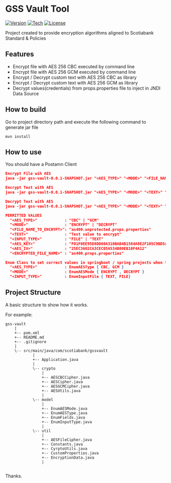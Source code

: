 # GSS Vault Tool
[![Version](https://img.shields.io/badge/version-v.1.0.0-blue)]() [![Tech](https://img.shields.io/badge/Java%201.8.0_322(Open%20JDK)-orange)]() [![License](https://img.shields.io/badge/license-Scotiabank-red)]()

Project created to provide encryption algorithms aligned to Scotiabank Standard & Policies

## Features

- Encrypt file with AES 256 CBC executed by command line
- Encrypt file with AES 256 GCM executed by command line
- Encrypt / Decrypt custom text with AES 256 CBC as library
- Encrypt / Decrypt custom text with AES 256 GCM as library
- Decrypt values(credentials) from props.properties file to inject in JNDI Data Source

## How to build
Go to project directory path and execute the following command to generate jar file

```mvn
mvn install
```

## How to use
You should have a Postamn Client

```json
Encrypt File wih AES
java -jar gss-vault-0.0.1-SNAPSHOT.jar "<AES_TYPE>" "<MODE>" "<FILE_NAME_TO_ENCRYPT>" "<INPUT_TYPE>" "<AES_KEY>" "<AES_IV>" "<ENCRYPTED_FILE_NAME>"

Encrypt Text with AES
java -jar gss-vault-0.0.1-SNAPSHOT.jar "<AES_TYPE>" "<MODE>" "<TEXT>" "<INPUT_TYPE>" "<AES_KEY>" "AES_IV" ""

Decrypt Text with AES
java -jar gss-vault-0.0.1-SNAPSHOT.jar "<AES_TYPE>" "<MODE>" "<TEXT>" "<INPUT_TYPE>" "<AES_KEY>" "AES_IV" ""

PERMITTED VALUES
  "<AES_TYPE>"            : "CBC" | "GCM"
  "<MODE>"                : "ENCRYPT" | "DECRYPT" 
  "<FILE_NAME_TO_ENCRYPT>": "as400.unprotected.props.properties"
  "<TEXT>"                : "Text value to encrypt"
  "<INPUT_TYPE>"          : "FILE" | "TEXT"
  "<AES_KEY>"             : "F01F0EE95D8DD60A310BAB4B1584A8E2F105C9BD5A03F4264AF685206D2CD4FA"
  "<AES_IV>"              : "25EC3602CA3CEC05A534B00EB10F4A12"
  "<ENCRYPTED_FILE_NAME>" : "as400.props.properties"

Enum Class to set correct values in springboot / spring projects when this .jar is using like a library
  "<AES_TYPE>"            : EnumAESType { CBC, GCM }
  "<MODE>"                : EnumAESMode { ENCRYPT , DECRYPT }
  "<INPUT_TYPE>"          : EnumInputFile { TEXT, FILE}
```

## Project Structure

A basic structure to show how it works.

For example:

```
gss-vault
    |
    +-- pom.xml
    +-- README.md
    +-- .gitignore
    |
    \-- src/main/java/com/scotiabank/gssvault
            |
            +-- Application.java
            |
            \-- crypto
                |
                +-- AESCBCCipher.java
                +-- AESCipher.java
                +-- AESGCMCipher.java
                +-- AESUtils.java
                |
            \-- model
                |
                +-- EnumAESMode.java
                +-- EnumAESType.java
                +-- EnumFields.java
                +-- EnumInputType.java
                |
            \-- util
                |
                +-- AESFileCipher.java
                +-- Constants.java
                +-- CyrptoUtils.java
                +-- CustomProperties.java
                +-- EncryptionData.java
                |
        
```

Thanks.